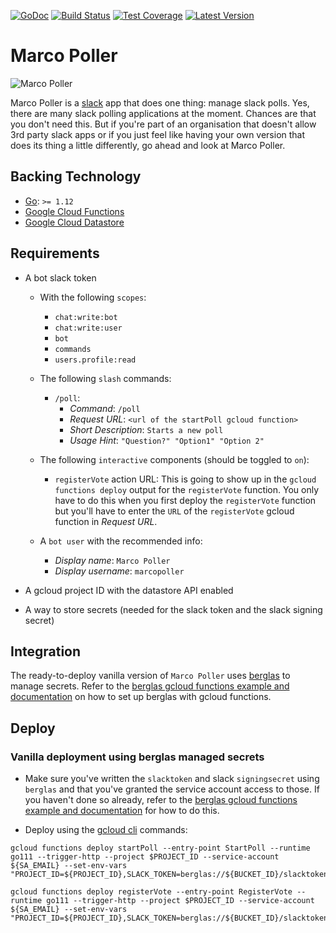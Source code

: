 [![GoDoc](https://godoc.org/github.com/alexandre-normand/marcopoller?status.svg)](https://godoc.org/github.com/alexandre-normand/marcopoller)
[![Build Status](https://travis-ci.org/alexandre-normand/marcopoller.svg?branch=master)](https://travis-ci.org/alexandre-normand/marcopoller)
[![Test Coverage](https://api.codeclimate.com/v1/badges/8659e71d13e1df4118a2/test_coverage)](https://codeclimate.com/github/alexandre-normand/marcopoller/test_coverage)
[![Latest Version](https://img.shields.io/github/tag/alexandre-normand/marcopoller.svg?label=version)](https://github.com/alexandre-normand/marcopoller/releases)

# Marco Poller
![Marco Poller](https://www.dropbox.com/s/ddocj6175iofy2a/anchorman2.jpg?raw=1)

Marco Poller is a [slack](https://slack.com) app that does one thing: manage slack polls. Yes, there are many slack polling applications at the moment. Chances are
that you don't need this. But if you're part of an organisation that doesn't allow 3rd party slack apps or if you just feel like having your own version that does its
thing a little differently, go ahead and look at Marco Poller.

## Backing Technology
*   [Go](https://golang.org): `>= 1.12` 
*   [Google Cloud Functions](https://cloud.google.com/functions/docs/quickstart#functions-deploy-command-go)
*   [Google Cloud Datastore](https://cloud.google.com/datastore/docs/)

## Requirements

*   A bot slack token 
    *   With the following `scopes`:
    	*   `chat:write:bot`
    	*   `chat:write:user`
    	*   `bot`
    	*   `commands`
    	*   `users.profile:read`

	*   The following `slash` commands:
    	*   `/poll`:
    	    * *Command*: `/poll`
    	    * *Request URL*: `<url of the startPoll gcloud function>`
    	    * *Short Description*: `Starts a new poll`
    	    * *Usage Hint*: `"Question?" "Option1" "Option 2"`

    *   The following `interactive` components (should be toggled to `on`):
    	*   `registerVote` action URL: This is going to show up in the `gcloud functions deploy` output for the `registerVote` function. You only have to do this when
    	     you first deploy the `registerVote` function but you'll have to enter the `URL` of the `registerVote` gcloud function in _Request URL_. 

    *	A `bot user` with the recommended info:
		*   *Display name*: `Marco Poller`
		*   *Display username*: `marcopoller`

*   A gcloud project ID with the datastore API enabled
*   A way to store secrets (needed for the slack token and the slack signing secret)

## Integration
The ready-to-deploy vanilla version of `Marco Poller` uses [berglas](https://github.com/GoogleCloudPlatform/berglas) to manage secrets. Refer to
the [berglas gcloud functions example and documentation](https://github.com/GoogleCloudPlatform/berglas/tree/master/examples/cloudfunctions/go) on how to set 
up berglas with gcloud functions.

## Deploy
### Vanilla deployment using berglas managed secrets

* Make sure you've written the `slacktoken` and slack `signingsecret` using `berglas` and that you've granted the service account access to those. If you haven't done so already, 
refer to the [berglas gcloud functions example and documentation](https://github.com/GoogleCloudPlatform/berglas/tree/master/examples/cloudfunctions/go) for how to do this.

* Deploy using the [gcloud cli](https://cloud.google.com/sdk/gcloud/) commands:

```
gcloud functions deploy startPoll --entry-point StartPoll --runtime go111 --trigger-http --project $PROJECT_ID --service-account ${SA_EMAIL} --set-env-vars "PROJECT_ID=${PROJECT_ID},SLACK_TOKEN=berglas://${BUCKET_ID}/slacktoken,SIGNING_SECRET=berglas://${BUCKET_ID}/signingsecret"
```

```
gcloud functions deploy registerVote --entry-point RegisterVote --runtime go111 --trigger-http --project $PROJECT_ID --service-account ${SA_EMAIL} --set-env-vars "PROJECT_ID=${PROJECT_ID},SLACK_TOKEN=berglas://${BUCKET_ID}/slacktoken,SIGNING_SECRET=berglas://${BUCKET_ID}/signingsecret"
```
